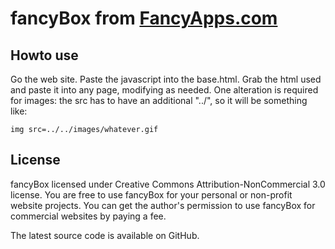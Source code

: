# fancyBox from [FancyApps.com](http://fancyapps.com)

## Howto use

Go the web site.  Paste the javascript into the base.html.  Grab the html used
and paste it into any page, modifying as needed.  One alteration is required
for images: the src has to have an additional "../", so it will be something
like:

    img src=../../images/whatever.gif

## License

fancyBox licensed under Creative Commons Attribution-NonCommercial 3.0 license. 
You are free to use fancyBox for your personal or non-profit website projects. 
You can get the author's permission to use fancyBox for commercial websites by
paying a fee.

The latest source code is available on GitHub.
